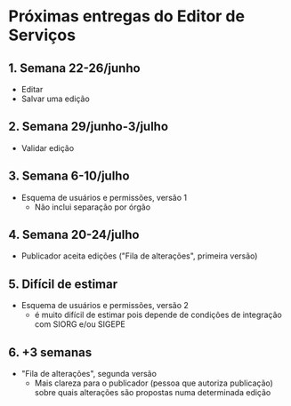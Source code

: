 Próximas entregas do Editor de Serviços
=======================================
## 1. Semana 22-26/junho
- Editar 
- Salvar uma edição

## 2. Semana 29/junho-3/julho
- Validar edição

## 3. Semana 6-10/julho
- Esquema de usuários e permissões, versão 1 
    - Não inclui separação por órgão

## 4. Semana 20-24/julho
- Publicador aceita edições ("Fila de alterações", primeira versão)

## 5. Difícil de estimar
- Esquema de usuários e permissões, versão 2
    - é muito difícil de estimar pois depende de condições de integração com SIORG e/ou SIGEPE

## 6. +3 semanas
-  "Fila de alterações", segunda versão
    - Mais clareza para o publicador (pessoa que autoriza publicação) sobre quais alterações são propostas numa determinada edição   









